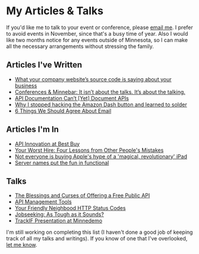 # My Articles & Talks

If you'd like me to talk to your event or conference, please [email me](mailto:eric.caron@gmail.com). I prefer to avoid events in November, since that's a busy time of year. Also I would like two months notice for any events outside of Minnesota, so I can make all the necessary arrangements without stressing the family.

## Articles I've Written
* [What your company website’s source code is saying about your business
](https://medium.com/@ecaron/what-a-companys-source-code-says-about-the-company-593baa03fb92)
* [Conferences & Minnebar: It isn’t about the talks. It’s about the talking.](https://medium.com/@ecaron/conferences-minnebar-it-isnt-about-the-talks-it-s-about-the-talking-51e2c73378b3)
* [API Documentation Can’t [Yet] Document APIs](https://medium.com/@ecaron/api-documentation-cant-yet-document-apis-fba662c68b4b)
* [Why I stopped hacking the Amazon Dash button and learned to solder](https://medium.com/@ecaron/why-i-stopped-hacking-the-amazon-dash-button-and-learned-to-solder-84386a38bbd1)
* [6 Things We Should Agree About Email](https://medium.com/@ecaron/6-things-we-should-agree-about-email-7a91b72d909)

## Articles I'm In
* [API Innovation at Best Buy](https://getputpost.co/api-innovation-at-best-buy-df521de54941)
* [Your Worst Hire: Four Lessons from Other People's Mistakes](http://www.javaworld.com/article/2073212/your-worst-hire--four-lessons-from-other-people-s-mistakes.html)
* [Not everyone is buying Apple's hype of a 'magical, revolutionary' iPad](http://www.minnpost.com/minnov8/2010/01/28/15396/not_everyone_is_buying_apples_hype_of_a_magical_revolutionary_ipad)
* [Server names put the fun in functional](http://www.itworld.com/article/2827149/it-management/server-names-put-the-fun-in-functional.html)

## Talks
* [The Blessings and Curses of Offering a Free Public API](https://apiworld2016.sched.org/event/7tRQ/the-blessings-and-curses-of-offering-a-free-public-api)
* [API Management Tools](https://github.com/minnesota-apis/may-2016-kong)
* [Your Friendly Neighbood HTTP Status Codes](http://minnesota-apis.github.io/october-2015-friendly-neighborhood-status-codes/)
* [Jobseeking: As Tough as it Sounds?](https://www.youtube.com/watch?v=InDkmFN3ov8)
* [TrackIF Presentation at Minnedemo](https://vimeo.com/76580631)

I'm still working on completing this list (I haven't done a good job of keeping track of all my talks and writings). If you know of one that I've overlooked, [let me know](mailto:eric.caron@gmail.com).

